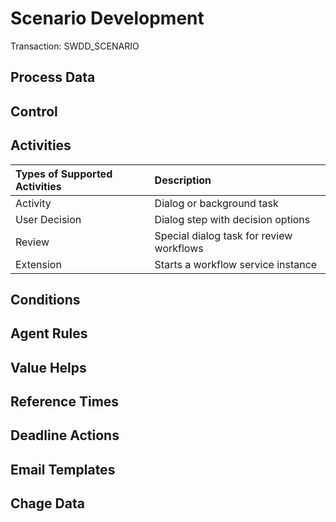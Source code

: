 # Scenario Development
Transaction: SWDD_SCENARIO

## Process Data

## Control

## Activities

|Types of Supported Activities | Description                                 |
|:-----------------------------|:------------------------------------------- |
| Activity                     | Dialog or background task                   |
| User Decision                | Dialog step with decision options           |
| Review                       | Special dialog task for review workflows    |
| Extension                    | Starts a workflow service instance          |

## Conditions

## Agent Rules

## Value Helps

## Reference Times

## Deadline Actions

## Email Templates

## Chage Data

